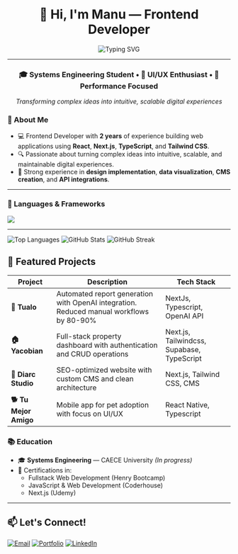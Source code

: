 <div align="center">

# 👋 Hi, I'm **Manu** — Frontend Developer

<img src="https://readme-typing-svg.herokuapp.com?font=Fira+Code&size=22&duration=3000&pause=1000&color=58A6FF&center=true&vCenter=true&width=600&lines=Frontend+Developer+%7C+React+%26+Next.js;Systems+Engineering+Student;Passionate+about+Clean+UI%2FUX;Building+Scalable+Web+Applications" alt="Typing SVG" />

</div>

---

<div align="center">

### 🎓 Systems Engineering Student • 🧠 UI/UX Enthusiast • 🚀 Performance Focused

*Transforming complex ideas into intuitive, scalable digital experiences*


</div>



### 🧠 About Me

- 💻 Frontend Developer with **2 years** of experience building web applications using **React**, **Next.js**, **TypeScript**, and **Tailwind CSS**.
- 🔍 Passionate about turning complex ideas into intuitive, scalable, and maintainable digital experiences.
- 🧩 Strong experience in **design implementation**, **data visualization**, **CMS creation**, and **API integrations**.

---



### 🚀 Languages & Frameworks

  <a href="https://skillicons.dev">
    <img src="https://skillicons.dev/icons?i=html,css,tailwindcss,javascript,typescript,react,next,nodejs,postgresql" />
  </a>
<p align="center">
</p>

---
<img src="https://github-readme-stats.vercel.app/api/top-langs/?username=Manuel-latorre&layout=compact&langs_count=8&theme=tokyonight&hide_border=true&border_radius=10" alt="Top Languages" />
<img src="https://github-readme-stats.vercel.app/api?username=Manuel-latorre&show_icons=true&theme=tokyonight&include_all_commits=true&count_private=true&hide_border=true&border_radius=10" alt="GitHub Stats" />
<img src="https://github-readme-streak-stats.herokuapp.com/?user=Manuel-latorre&theme=tokyonight&hide_border=true&border_radius=10" alt="GitHub Streak" />

## 🚀 Featured Projects

<div align="center">

| Project | Description | Tech Stack |
|---------|-------------|------------|
| **🏢 Tualo** | Automated report generation with OpenAI integration. Reduced manual workflows by 80-90% | NextJs, Typescript, OpenAI API |
| **🏠 Yacobian** | Full-stack property dashboard with authentication and CRUD operations | Next.js, Tailwindcss, Supabase, TypeScript |
| **🎨 Diarc Studio** | SEO-optimized website with custom CMS and clean architecture | Next.js, Tailwind CSS, CMS |
| **🐕 Tu Mejor Amigo** | Mobile app for pet adoption with focus on UI/UX | React Native, Typescript |

</div>

### 📚 Education

- 🎓 **Systems Engineering** — CAECE University *(In progress)*
- 📜 Certifications in:
  - Fullstack Web Development (Henry Bootcamp)
  - JavaScript & Web Development (Coderhouse)
  - Next.js (Udemy)

---

## 📫 Let's Connect!

<div align="">

[![Email](https://img.shields.io/badge/Email-D14836?style=for-the-badge&logo=gmail&logoColor=white)](mailto:manuel.latorre11@gmail.com)
[![Portfolio](https://img.shields.io/badge/Portfolio-000000?style=for-the-badge&logo=About.me&logoColor=white)](https://www.manuellatorre.com/)
[![LinkedIn](https://img.shields.io/badge/LinkedIn-0077B5?style=for-the-badge&logo=linkedin&logoColor=white)](https://www.linkedin.com/in/manuel-latorre-frontend-developer/)

</div>




